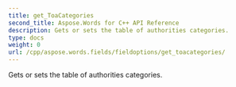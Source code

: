 ```yaml
---
title: get_ToaCategories
second_title: Aspose.Words for C++ API Reference
description: Gets or sets the table of authorities categories. 
type: docs
weight: 0
url: /cpp/aspose.words.fields/fieldoptions/get_toacategories/
---
```


Gets or sets the table of authorities categories. 

